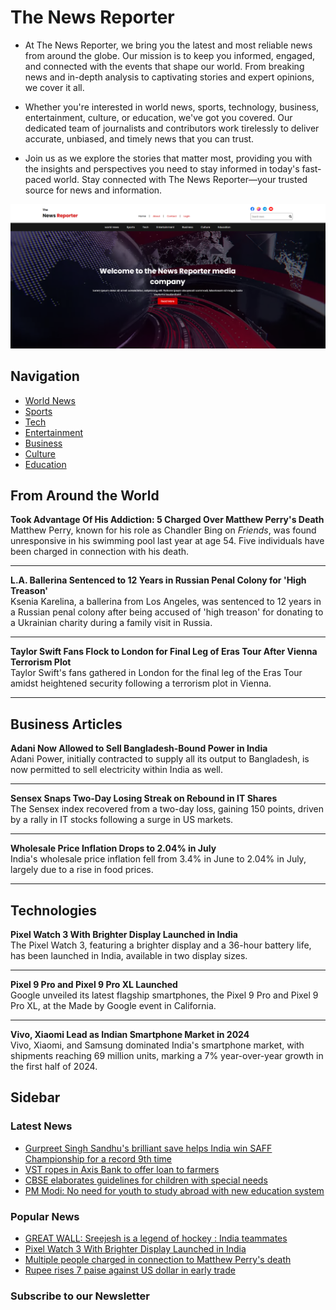 # The News Reporter

- At The News Reporter, we bring you the latest and most reliable news from around the globe. Our mission is to keep you informed, engaged, and connected with the events that shape our world. From breaking news and in-depth analysis to captivating stories and expert opinions, we cover it all.

- Whether you're interested in world news, sports, technology, business, entertainment, culture, or education, we've got you covered. Our dedicated team of journalists and contributors work tirelessly to deliver accurate, unbiased, and timely news that you can trust.

- Join us as we explore the stories that matter most, providing you with the insights and perspectives you need to stay informed in today's fast-paced world. Stay connected with The News Reporter—your trusted source for news and information.


![homepage](./images/Home_page.png)

## Navigation

- [World News](./pages/worldnews/worldnews.html)
- [Sports](./pages/sport/sport.html)
- [Tech](./pages/tech/tech.html)
- [Entertainment](./pages/Entertainment/entertainment.html)
- [Business](./pages/Business/Business_News.html)
- [Culture](./pages/culture.html)
- [Education](./pages/Education/education.html)

## From Around the World

**Took Advantage Of His Addiction: 5 Charged Over Matthew Perry's Death**  
Matthew Perry, known for his role as Chandler Bing on *Friends*, was found unresponsive in his swimming pool last year at age 54. Five individuals have been charged in connection with his death.

---

**L.A. Ballerina Sentenced to 12 Years in Russian Penal Colony for 'High Treason'**  
Ksenia Karelina, a ballerina from Los Angeles, was sentenced to 12 years in a Russian penal colony after being accused of 'high treason' for donating to a Ukrainian charity during a family visit in Russia.

---

**Taylor Swift Fans Flock to London for Final Leg of Eras Tour After Vienna Terrorism Plot**  
Taylor Swift's fans gathered in London for the final leg of the Eras Tour amidst heightened security following a terrorism plot in Vienna.

---

## Business Articles

**Adani Now Allowed to Sell Bangladesh-Bound Power in India**  
Adani Power, initially contracted to supply all its output to Bangladesh, is now permitted to sell electricity within India as well.

---

**Sensex Snaps Two-Day Losing Streak on Rebound in IT Shares**  
The Sensex index recovered from a two-day loss, gaining 150 points, driven by a rally in IT stocks following a surge in US markets.

---

**Wholesale Price Inflation Drops to 2.04% in July**  
India's wholesale price inflation fell from 3.4% in June to 2.04% in July, largely due to a rise in food prices.

---

## Technologies

**Pixel Watch 3 With Brighter Display Launched in India**  
The Pixel Watch 3, featuring a brighter display and a 36-hour battery life, has been launched in India, available in two display sizes.

---

**Pixel 9 Pro and Pixel 9 Pro XL Launched**  
Google unveiled its latest flagship smartphones, the Pixel 9 Pro and Pixel 9 Pro XL, at the Made by Google event in California.

---

**Vivo, Xiaomi Lead as Indian Smartphone Market in 2024**  
Vivo, Xiaomi, and Samsung dominated India's smartphone market, with shipments reaching 69 million units, marking a 7% year-over-year growth in the first half of 2024.


## Sidebar

### Latest News

- [Gurpreet Singh Sandhu's brilliant save helps India win SAFF Championship for a record 9th time](./pages/sport/football.html)
- [VST ropes in Axis Bank to offer loan to farmers](./pages/Business/business_news_5.html)
- [CBSE elaborates guidelines for children with special needs](./pages/Education/card2.html)
- [PM Modi: No need for youth to study abroad with new education system](./pages/Education/card3.html)

### Popular News

- [GREAT WALL: Sreejesh is a legend of hockey : India teammates](./pages/sport/hocky.html)
- [Pixel Watch 3 With Brighter Display Launched in India](./pages/tech/tech1.html)
- [Multiple people charged in connection to Matthew Perry's death](./pages/Entertainment/ent-pages/page2.html)
- [Rupee rises 7 paise against US dollar in early trade](./pages/Business/business_news_6.html)

### Subscribe to our Newsletter


